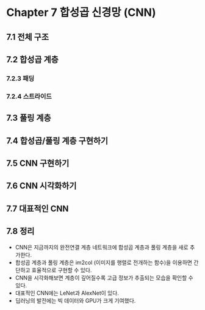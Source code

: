 # Chapter 7 합성곱 신경망 (CNN)

## 7.1 전체 구조

## 7.2 합성곱 계층

### 7.2.3 패딩

### 7.2.4 스트라이드

## 7.3 풀링 계층

## 7.4 합성곱/풀링 계층 구현하기

## 7.5 CNN 구현하기

## 7.6 CNN 시각화하기

## 7.7 대표적인 CNN

## 7.8 정리
- CNN은 지금까지의 완전연결 계층 네트워크에 합성곱 계층과 풀링 계층을 새로 추가한다.
- 합성곱 계층과 풀링 계층은 im2col (이미지를 행렬로 전개하는 함수)을 이용하면 간단하고 효율적으로 구현할 수 있다.
- CNN을 시각화해보면 계층이 깊어질수록 고급 정보가 추출되는 모습을 확인할 수 있다.
- 대표적인 CNN에는 LeNet과 AlexNet이 있다.
- 딥러닝의 발전에는 빅 데이터와 GPU가 크게 기여했다.
